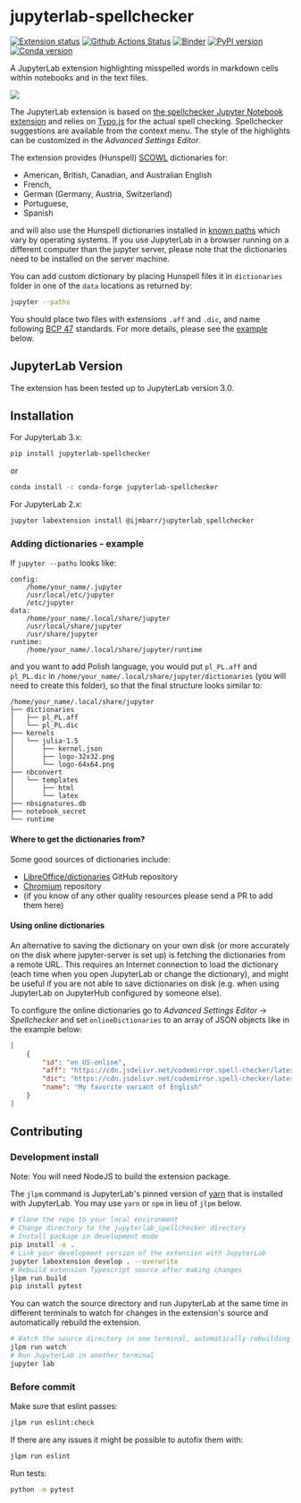 # jupyterlab-spellchecker

[![Extension status](https://img.shields.io/badge/status-ready-success "ready to be used")](https://jupyterlab-contrib.github.io/)
[![Github Actions Status](https://github.com/jupyterlab-contrib/spellchecker/workflows/Build/badge.svg)](https://github.com/jupyterlab-contrib/spellchecker/actions)
[![Binder](https://mybinder.org/badge_logo.svg)](https://mybinder.org/v2/gh/jupyterlab-contrib/spellchecker/master?urlpath=lab)
[![PyPI version](https://img.shields.io/pypi/v/jupyterlab-spellchecker.svg)](https://pypi.org/project/jupyterlab-spellchecker/)
[![Conda version](https://img.shields.io/conda/vn/conda-forge/jupyterlab-spellchecker.svg)](https://anaconda.org/conda-forge/jupyterlab-spellchecker)

A JupyterLab extension highlighting misspelled words in markdown cells within notebooks and in the text files.

![](https://raw.githubusercontent.com/jupyterlab-contrib/spellchecker/master/demo.gif)

The JupyterLab extension is based on [the spellchecker Jupyter Notebook extension](https://github.com/ipython-contrib/jupyter_contrib_nbextensions/tree/master/src/jupyter_contrib_nbextensions/nbextensions/spellchecker) and relies on [Typo.js](https://github.com/cfinke/Typo.js) for the actual spell checking.
Spellchecker suggestions are available from the context menu. The style of the highlights can be customized in the *Advanced Settings Editor*.

The extension provides (Hunspell) [SCOWL](http://wordlist.aspell.net/) dictionaries for:
- American, British, Canadian, and Australian English
- French,
- German (Germany, Austria, Switzerland)
- Portuguese,
- Spanish

and will also use the Hunspell dictionaries installed in [known paths](https://github.com/jupyterlab-contrib/spellchecker/search?q=OS_SPECIFIC_PATHS) which vary by operating systems.
If you use JupyterLab in a browser running on a different computer than the jupyter server, please note that the dictionaries need to be installed on the server machine.

You can add custom dictionary by placing Hunspell files it in `dictionaries` folder in one of the `data` locations as returned by:

```bash
jupyter --paths
```

You should place two files with extensions `.aff` and `.dic`, and name following [BCP 47](https://datatracker.ietf.org/doc/html/rfc5646#section-2.1) standards.
For more details, please see the [example](#adding-dictionaries---example) below.

## JupyterLab Version
The extension has been tested up to JupyterLab version 3.0.

## Installation

For JupyterLab 3.x:

```bash
pip install jupyterlab-spellchecker
```

or

```bash
conda install -c conda-forge jupyterlab-spellchecker
```

For JupyterLab 2.x:

```bash
jupyter labextension install @ijmbarr/jupyterlab_spellchecker
```

### Adding dictionaries - example

If `jupyter --paths` looks like:

```
config:
    /home/your_name/.jupyter
    /usr/local/etc/jupyter
    /etc/jupyter
data:
    /home/your_name/.local/share/jupyter
    /usr/local/share/jupyter
    /usr/share/jupyter
runtime:
    /home/your_name/.local/share/jupyter/runtime
```

and you want to add Polish language, you would put `pl_PL.aff` and `pl_PL.dic` in `/home/your_name/.local/share/jupyter/dictionaries` (you will need to create this folder), so that the final structure looks similar to:

```
/home/your_name/.local/share/jupyter
├── dictionaries
│   ├── pl_PL.aff
│   └── pl_PL.dic
├── kernels
│   └── julia-1.5
│       ├── kernel.json
│       ├── logo-32x32.png
│       └── logo-64x64.png
├── nbconvert
│   └── templates
│       ├── html
│       └── latex
├── nbsignatures.db
├── notebook_secret
└── runtime
```

#### Where to get the dictionaries from?

Some good sources of dictionaries include:
- [LibreOffice/dictionaries](https://github.com/LibreOffice/dictionaries) GitHub repository
- [Chromium](https://chromium.googlesource.com/chromium/deps/hunspell_dictionaries/+/master) repository
- (if you know of any other quality resources please send a PR to add them here)

#### Using online dictionaries

An alternative to saving the dictionary on your own disk (or more accurately on the disk where jupyter-server is set up)
is fetching the dictionaries from a remote URL. This requires an Internet connection to load the dictionary
(each time when you open JupyterLab or change the dictionary), and might be useful if you are not able
to save dictionaries on disk (e.g. when using JupyterLab on JupyterHub configured by someone else).

To configure the online dictionaries go to *Advanced Settings Editor* → *Spellchecker*
and set `onlineDictionaries` to an array of JSON objects like in the example below:

```json
[
    {
        "id": "en_US-online",
        "aff": "https://cdn.jsdelivr.net/codemirror.spell-checker/latest/en_US.aff",
        "dic": "https://cdn.jsdelivr.net/codemirror.spell-checker/latest/en_US.dic",
        "name": "My favorite variant of English"
    }
]
```

## Contributing

### Development install

Note: You will need NodeJS to build the extension package.

The `jlpm` command is JupyterLab's pinned version of
[yarn](https://yarnpkg.com/) that is installed with JupyterLab. You may use
`yarn` or `npm` in lieu of `jlpm` below.

```bash
# Clone the repo to your local environment
# Change directory to the jupyterlab_spellchecker directory
# Install package in development mode
pip install -e .
# Link your development version of the extension with JupyterLab
jupyter labextension develop . --overwrite
# Rebuild extension Typescript source after making changes
jlpm run build
pip install pytest
```

You can watch the source directory and run JupyterLab at the same time in different terminals to watch for changes in the extension's source and automatically rebuild the extension.

```bash
# Watch the source directory in one terminal, automatically rebuilding when needed
jlpm run watch
# Run JupyterLab in another terminal
jupyter lab
```

### Before commit

Make sure that eslint passes:

```bash
jlpm run eslint:check
```

If there are any issues it might be possible to autofix them with:

```bash
jlpm run eslint
```

Run tests:

```bash
python -m pytest
```
